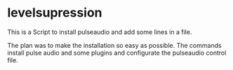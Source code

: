 # levelsupression
This is a Script to install pulseaudio and add some lines in a file.

The plan was to make the installation so easy as possible. The commands
install pulse audio and some plugins and configurate the pulseaudio
control file.
